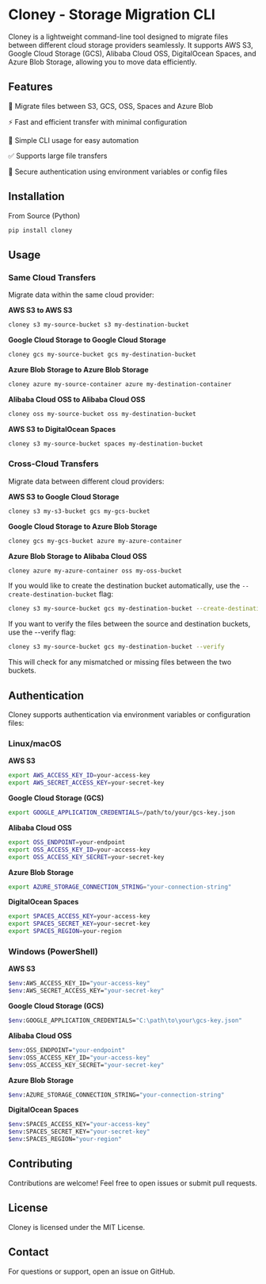 # Cloney - Storage Migration CLI

Cloney is a lightweight command-line tool designed to migrate files between different cloud storage providers seamlessly. It supports AWS S3, Google Cloud Storage (GCS), Alibaba Cloud OSS, DigitalOcean Spaces, and Azure Blob Storage, allowing you to move data efficiently.

## Features

🔄 Migrate files between S3, GCS, OSS, Spaces and Azure Blob

⚡ Fast and efficient transfer with minimal configuration

🔧 Simple CLI usage for easy automation

✅ Supports large file transfers

🔐 Secure authentication using environment variables or config files

## Installation

From Source (Python)

```sh
pip install cloney
```

## Usage

### Same Cloud Transfers

Migrate data within the same cloud provider:

**AWS S3 to AWS S3**

```sh
cloney s3 my-source-bucket s3 my-destination-bucket
```

**Google Cloud Storage to Google Cloud Storage**

```sh
cloney gcs my-source-bucket gcs my-destination-bucket
```

**Azure Blob Storage to Azure Blob Storage**

```sh
cloney azure my-source-container azure my-destination-container
```

**Alibaba Cloud OSS to Alibaba Cloud OSS**

```sh
cloney oss my-source-bucket oss my-destination-bucket
```

**AWS S3 to DigitalOcean Spaces**

```sh
cloney s3 my-source-bucket spaces my-destination-bucket
```

### Cross-Cloud Transfers

Migrate data between different cloud providers:

**AWS S3 to Google Cloud Storage**

```sh
cloney s3 my-s3-bucket gcs my-gcs-bucket
```

**Google Cloud Storage to Azure Blob Storage**

```sh
cloney gcs my-gcs-bucket azure my-azure-container
```

**Azure Blob Storage to Alibaba Cloud OSS**

```sh
cloney azure my-azure-container oss my-oss-bucket
```

If you would like to create the destination bucket automatically, use the `--create-destination-bucket` flag:

```sh
cloney s3 my-source-bucket gcs my-destination-bucket --create-destination-bucket
```

If you want to verify the files between the source and destination buckets, use the --verify flag:

```sh
cloney s3 my-source-bucket gcs my-destination-bucket --verify
```
This will check for any mismatched or missing files between the two buckets.

## Authentication

Cloney supports authentication via environment variables or configuration files:

### Linux/macOS

**AWS S3**

```sh
export AWS_ACCESS_KEY_ID=your-access-key
export AWS_SECRET_ACCESS_KEY=your-secret-key
```

**Google Cloud Storage (GCS)**

```sh
export GOOGLE_APPLICATION_CREDENTIALS=/path/to/your/gcs-key.json
```

**Alibaba Cloud OSS**

```sh
export OSS_ENDPOINT=your-endpoint
export OSS_ACCESS_KEY_ID=your-access-key
export OSS_ACCESS_KEY_SECRET=your-secret-key
```

**Azure Blob Storage**

```sh
export AZURE_STORAGE_CONNECTION_STRING="your-connection-string"
```
**DigitalOcean Spaces**

```sh
export SPACES_ACCESS_KEY=your-access-key
export SPACES_SECRET_KEY=your-secret-key
export SPACES_REGION=your-region
```

### Windows (PowerShell)

**AWS S3**

```sh
$env:AWS_ACCESS_KEY_ID="your-access-key"
$env:AWS_SECRET_ACCESS_KEY="your-secret-key"
```

**Google Cloud Storage (GCS)**

```sh
$env:GOOGLE_APPLICATION_CREDENTIALS="C:\path\to\your\gcs-key.json"
```

**Alibaba Cloud OSS**

```sh
$env:OSS_ENDPOINT="your-endpoint"
$env:OSS_ACCESS_KEY_ID="your-access-key"
$env:OSS_ACCESS_KEY_SECRET="your-secret-key"
```

**Azure Blob Storage**

```sh
$env:AZURE_STORAGE_CONNECTION_STRING="your-connection-string"
```

**DigitalOcean Spaces**

```sh
$env:SPACES_ACCESS_KEY="your-access-key"
$env:SPACES_SECRET_KEY="your-secret-key"
$env:SPACES_REGION="your-region"
```

## Contributing

Contributions are welcome! Feel free to open issues or submit pull requests.

## License

Cloney is licensed under the MIT License.

## Contact

For questions or support, open an issue on GitHub.
